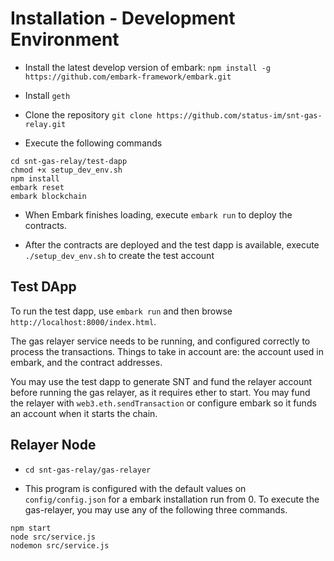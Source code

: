 # Installation - Development Environment

- Install the latest develop version of embark: `npm install -g https://github.com/embark-framework/embark.git`

- Install `geth`

- Clone the repository
`git clone https://github.com/status-im/snt-gas-relay.git`

- Execute the following commands
```
cd snt-gas-relay/test-dapp
chmod +x setup_dev_env.sh
npm install
embark reset
embark blockchain
```

- When Embark finishes loading, execute `embark run` to deploy the contracts.

- After the contracts are deployed and the test dapp is available, execute `./setup_dev_env.sh` to create the test account

## Test DApp
To run the test dapp, use `embark run` and then browse `http://localhost:8000/index.html`.

The gas relayer service needs to be running, and configured correctly to process the transactions. Things to take in account are: the account used in embark, and the contract addresses.

You may use the test dapp to generate SNT and fund the relayer account before running the gas relayer, as it requires ether to start. You may fund the relayer with `web3.eth.sendTransaction` or configure embark so it funds an account when it starts the chain.

## Relayer Node

- `cd snt-gas-relay/gas-relayer`

- This program is configured with the default values on `config/config.json` for a embark installation run from 0. To execute the gas-relayer, you may use any of the following three commands. 

```
npm start
node src/service.js
nodemon src/service.js
```
